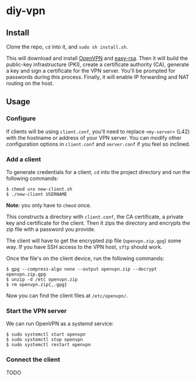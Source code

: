 # diy-vpn

## Install
Clone the repo, `cd` into it, and `sudo sh install.sh`.

This will download and install [OpenVPN](https://openvpn.net/) and [easy-rsa](https://github.com/OpenVPN/easy-rsa). Then it will build the public-key infrastructure (PKI), create a certificate authority (CA), generate a key and sign a certificate for the VPN server. You'll be prompted for passwords during this process. Finally, it will enable IP forwarding and NAT routing on the host.

## Usage

### Configure
If clients will be using `client.conf`, you'll need to replace `<my-server>` (L42) with the hostname or address of your VPN server. You can modify other configuration options in `client.conf` and `server.conf` if you feel so inclined.

### Add a client
To generate credentials for a client, `cd` into the project directory and run the following commands:

```
$ chmod u+x new-client.sh
$ ./new-client USERNAME
```

**Note:** you only have to `chmod` once.

This constructs a directory with `client.conf`, the CA certificate, a private key and certificate for the client. Then it zips the directory and encrypts the zip file with a password you provide.

The client will have to get the encrypted zip file (`openvpn.zip.gpg`) some way. If you have SSH access to the VPN host, `sftp` should work.

Once the file's on the client device, run the following commands:

```
$ gpg --compress-algo none --output openvpn.zip --decrypt openvpn.zip.gpg
$ unzip -d /etc openvpn.zip
$ rm openvpn.zip{,.gpg}
```

Now you can find the client files at `/etc/openvpn/`.

### Start the VPN server
We can run OpenVPN as a systemd service:

```
$ sudo systemctl start openvpn
$ sudo systemctl stop openvpn
$ sudo systemctl restart openvpn
```

### Connect the client
TODO
